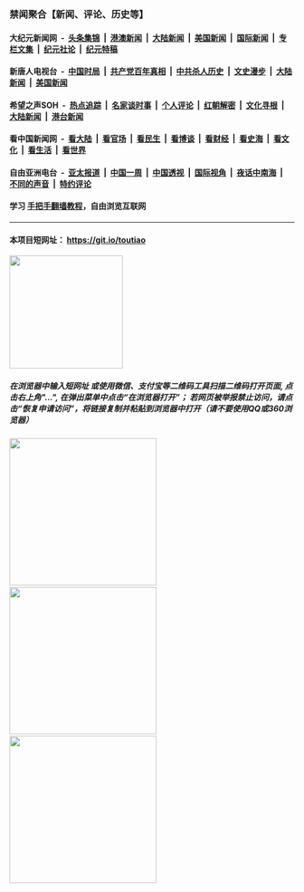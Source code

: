 ### 禁闻聚合【新闻、评论、历史等】

#### 大纪元新闻网 &nbsp;-&nbsp; [头条集锦](indexes/E头条集锦.md?t=03090303) &nbsp;|&nbsp; [港澳新闻](indexes/E港澳新闻.md?t=03090303)  &nbsp;|&nbsp; [大陆新闻](indexes/E大陆新闻.md?t=03090303) &nbsp;|&nbsp; [美国新闻](indexes/E美国新闻.md?t=03090303) &nbsp;|&nbsp; [国际新闻](indexes/E国际新闻.md?t=03090303) &nbsp;|&nbsp; [专栏文集](indexes/E专栏文集.md?t=03090303) &nbsp;|&nbsp; [纪元社论](indexes/E纪元社论.md?t=03090303) &nbsp;|&nbsp; [纪元特稿](indexes/E纪元特稿.md?t=03090303) 

#### 新唐人电视台 &nbsp;-&nbsp; [中国时局](indexes/N中国时局.md?t=03090303) &nbsp;|&nbsp; [共产党百年真相](indexes/N共产党百年真相.md?t=03090303) &nbsp;|&nbsp; [中共杀人历史](indexes/N中共杀人历史.md?t=03090303) &nbsp;|&nbsp; [文史漫步](indexes/N文史漫步.md?t=03090303) &nbsp;|&nbsp; [大陆新闻](indexes/N大陆新闻.md?t=03090303) &nbsp;|&nbsp; [美国新闻](indexes/N美国新闻.md?t=03090303)

#### 希望之声SOH &nbsp;-&nbsp; [热点追踪](indexes/H热点追踪.md?t=03090303) &nbsp;|&nbsp; [名家谈时事](indexes/H名家谈时事.md?t=03090303) &nbsp;|&nbsp; [个人评论](indexes/H个人评论.md?t=03090303)  &nbsp;|&nbsp; [红朝解密](indexes/H红朝解密.md?t=03090303) &nbsp;|&nbsp; [文化寻根](indexes/H文化寻根.md?t=03090303) &nbsp;|&nbsp; [大陆新闻](indexes/H大陆新闻.md?t=03090303) &nbsp;|&nbsp; [港台新闻](indexes/H港台新闻.md?t=03090303)

#### 看中国新闻网 &nbsp;-&nbsp; [看大陆](indexes/S看大陆.md?t=03090303) &nbsp;|&nbsp; [看官场](indexes/S看官场.md?t=03090303) &nbsp;|&nbsp; [看民生](indexes/S看民生.md?t=03090303)  &nbsp;|&nbsp; [看博谈](indexes/S看博谈.md?t=03090303) &nbsp;|&nbsp; [看财经](indexes/S看财经.md?t=03090303) &nbsp;|&nbsp; [看史海](indexes/S看史海.md?t=03090303) &nbsp;|&nbsp; [看文化](indexes/S看文化.md?t=03090303) &nbsp;|&nbsp; [看生活](indexes/S看生活.md?t=03090303) &nbsp;|&nbsp; [看世界](indexes/S看世界.md?t=03090303)

#### 自由亚洲电台 &nbsp;-&nbsp; [亚太报道](indexes/R亚太报道.md?t=03090303) &nbsp;|&nbsp; [中国一周](indexes/R中国一周.md?t=03090303) &nbsp;|&nbsp; [中国透视](indexes/R中国透视.md?t=03090303)  &nbsp;|&nbsp; [国际视角](indexes/R国际视角.md?t=03090303) &nbsp;|&nbsp; [夜话中南海](indexes/R夜话中南海.md?t=03090303) &nbsp;|&nbsp; [不同的声音](indexes/R不同的声音.md?t=03090303) &nbsp;|&nbsp; [特约评论](indexes/R特约评论.md?t=03090303)

#### 学习 [手把手翻墙教程](https://github.com/gfw-breaker/guides/wiki)，自由浏览互联网

----

#### 本项目短网址： https://git.io/toutiao
<img src="https://raw.githubusercontent.com/gfw-breaker/banned-news/master/scripts/img/qr.png" width="200px"/>  

##### 在浏览器中输入短网址 或使用微信、支付宝等二维码工具扫描二维码打开页面, 点击右上角"...", 在弹出菜单中点击“在浏览器打开”； 若网页被举报禁止访问，请点击“恢复申请访问”，将链接复制并粘贴到浏览器中打开（请不要使用QQ或360浏览器）

<img src="https://raw.githubusercontent.com/gfw-breaker/banned-news/master/scripts/img/1.png" width="260px"/> &nbsp; <img src="https://raw.githubusercontent.com/gfw-breaker/banned-news/master/scripts/img/2.png" width="260px"/> &nbsp; <img src="https://raw.githubusercontent.com/gfw-breaker/banned-news/master/scripts/img/3.png" width="260px"/>
